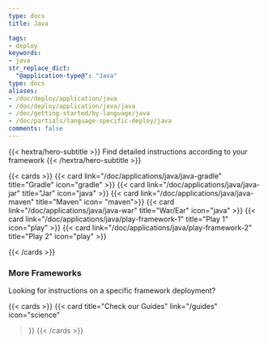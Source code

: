 ```yaml
---
type: docs
title: Java

tags:
- deploy
keywords:
- java
str_replace_dict:
  "@application-type@": "Java"
type: docs
aliases:
- /doc/deploy/application/java
- /doc/deploy/application/java/java
- /doc/getting-started/by-language/java
- /doc/partials/language-specific-deploy/java
comments: false
---
```



{{< hextra/hero-subtitle >}}
Find detailed instructions according to your framework
{{< /hextra/hero-subtitle >}}

{{< cards >}}
  {{< card link="/doc/applications/java/java-gradle" title="Gradle" icon="gradle" >}}
  {{< card link="/doc/applications/java/java-jar" title="Jar" icon="java" >}}
  {{< card link="/doc/applications/java/java-maven" title="Maven" icon= "maven">}}
  {{< card link="/doc/applications/java/java-war" title="War/Ear" icon="java" >}}
  {{< card link="/doc/applications/java/play-framework-1" title="Play 1" icon="play" >}}
  {{< card link="/doc/applications/java/play-framework-2" title="Play 2" icon="play" >}}
  
{{< /cards >}}

### More Frameworks

Looking for instructions on a specific framework deployment?

{{< cards >}}
{{< card
    title="Check our Guides"
    link="/guides"
    icon="science"
  >}}
  {{< /cards >}}
  